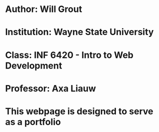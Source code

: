 # Author: Will Grout
# Institution: Wayne State University
# Class: INF 6420 - Intro to Web Development
# Professor: Axa Liauw
# This webpage is designed to serve as a portfolio 
